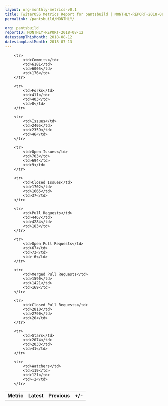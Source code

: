 ```yaml
---
layout: org-monthly-metrics-v0.1
title: TwiterOSS Metrics Report for pantsbuild | MONTHLY-REPORT-2018-08-12
permalink: /pantsbuild/MONTHLY/

org: pantsbuild
reportID: MONTHLY-REPORT-2018-08-12
datestampThisMonth: 2018-08-12
datestampLastMonth: 2018-07-13
---
```



<table style="width: 100%;">
    <tr>
        <th>Metric</th>
        <th>Latest</th>
        <th>Previous</th>
        <th>+/-</th>
    </tr>

        <tr>
            <td>Commits</td>
            <td>6181</td>
            <td>6005</td>
            <td>176</td>
        </tr>
        
        <tr>
            <td>Forks</td>
            <td>411</td>
            <td>403</td>
            <td>8</td>
        </tr>
        
        <tr>
            <td>Issues</td>
            <td>2405</td>
            <td>2359</td>
            <td>46</td>
        </tr>
        
        <tr>
            <td>Open Issues</td>
            <td>703</td>
            <td>694</td>
            <td>9</td>
        </tr>
        
        <tr>
            <td>Closed Issues</td>
            <td>1702</td>
            <td>1665</td>
            <td>37</td>
        </tr>
        
        <tr>
            <td>Pull Requests</td>
            <td>4467</td>
            <td>4284</td>
            <td>183</td>
        </tr>
        
        <tr>
            <td>Open Pull Requests</td>
            <td>67</td>
            <td>73</td>
            <td>-6</td>
        </tr>
        
        <tr>
            <td>Merged Pull Requests</td>
            <td>1590</td>
            <td>1421</td>
            <td>169</td>
        </tr>
        
        <tr>
            <td>Closed Pull Requests</td>
            <td>2810</td>
            <td>2790</td>
            <td>20</td>
        </tr>
        
        <tr>
            <td>Stars</td>
            <td>2074</td>
            <td>2033</td>
            <td>41</td>
        </tr>
        
        <tr>
            <td>Watchers</td>
            <td>119</td>
            <td>121</td>
            <td>-2</td>
        </tr>
        
</table>
